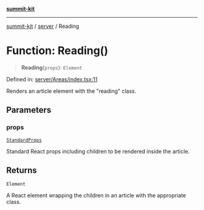 [**summit-kit**](../../README.md)

***

[summit-kit](../../modules.md) / [server](../README.md) / Reading

# Function: Reading()

> **Reading**(`props`): `Element`

Defined in: [server/Areas/index.tsx:11](https://github.com/andrewgremlich/summit-kit/blob/d3a8005298067da321a6d201141a869090a11e76/src/react/server/Areas/index.tsx#L11)

Renders an article element with the "reading" class.

## Parameters

### props

[`StandardProps`](../type-aliases/StandardProps.md)

Standard React props including children to be rendered inside the article.

## Returns

`Element`

A React element wrapping the children in an article with the appropriate class.
